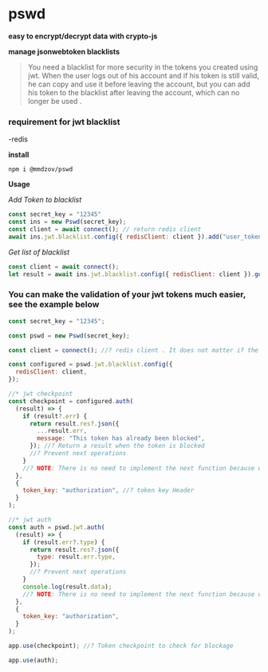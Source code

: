 # pswd

**easy to encrypt/decrypt data with crypto-js**

**manage jsonwebtoken blacklists**

> You need a blacklist for more security in the tokens you created using jwt. When the user logs out of his account and if his token is still valid, he can copy and use it before leaving the account, but you can add his token to the blacklist after leaving the account, which can no longer be used .

### requirement for jwt blacklist

-redis

**install**
 
```npm
npm i @mmdzov/pswd
```
  

**Usage**

*Add Token to blacklist*
```javascript
const secret_key = "12345"
const ins = new Pswd(secret_key);
const client = await connect(); // return redis client
await ins.jwt.blacklist.config({ redisClient: client }).add("user_token"); // return boolean

```

*Get list of blacklist*
```javascript
const client = await connect();
let result = await ins.jwt.blacklist.config({ redisClient: client }).getList(); //return array of object blacklist. like: [{ key: "BLACKLIST_TOKEN_3423473676", value: "TOKEN" }]
```


### You can make the validation of your jwt tokens much easier, see the example below

```javascript
const secret_key = "12345";

const pswd = new Pswd(secret_key);

const client = connect(); //? redis client . It does not matter if the result is a promise or not

const configured = pswd.jwt.blacklist.config({
  redisClient: client,
});

//* jwt checkpoint
const checkpoint = configured.auth(
  (result) => {
    if (result?.err) {
      return result.res?.json({
        ...result.err,
        message: "This token has already been blocked",
      }); //? Return a result when the token is blocked
      //? Prevent next operations
    }
    //? NOTE: There is no need to implement the next function because when the validation is confirmed, next runs behind the scenes
  },
  {
    token_key: "authorization", //? token key Header
  }
);

//* jwt auth
const auth = pswd.jwt.auth(
  (result) => {
    if (result.err?.type) {
      return result.res?.json({
        type: result.err.type,
      });
      //? Prevent next operations
    }
    console.log(result.data);
    //? NOTE: There is no need to implement the next function because when the validation is confirmed, next runs behind the scenes
  },
  {
    token_key: "authorization",
  }
);

app.use(checkpoint); //? Token checkpoint to check for blockage

app.use(auth);
```
